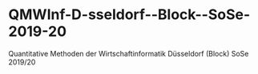 # QMWInf-D-sseldorf--Block--SoSe-2019-20
Quantitative Methoden der Wirtschaftinformatik Düsseldorf (Block) SoSe 2019/20
